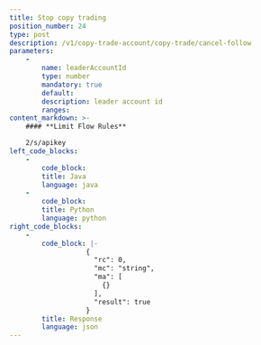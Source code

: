 ```yaml
---
title: Stop copy trading
position_number: 24
type: post
description: /v1/copy-trade-account/copy-trade/cancel-follow
parameters:
    -
        name: leaderAccountId
        type: number
        mandatory: true
        default:
        description: leader account id
        ranges:
content_markdown: >-
    #### **Limit Flow Rules**

    2/s/apikey
left_code_blocks:
    -
        code_block:
        title: Java
        language: java
    -
        code_block:
        title: Python
        language: python
right_code_blocks:
    -
        code_block: |-
                   {
                     "rc": 0,
                     "mc": "string",
                     "ma": [
                       {}
                     ],
                     "result": true
                   }
        title: Response
        language: json
---
```

